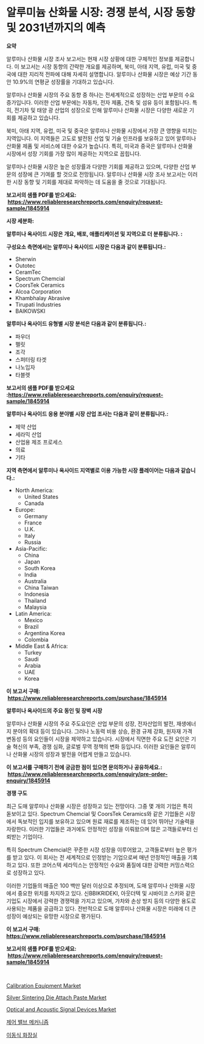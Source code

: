 <p><h1>알루미늄 산화물 시장: 경쟁 분석, 시장 동향 및 2031년까지의 예측</h1></p><p><strong>요약</strong></p>
<p><p>알루미나 산화물 시장 조사 보고서는 현재 시장 상황에 대한 구체적인 정보를 제공합니다. 이 보고서는 시장 동향의 간략한 개요를 제공하며, 북미, 아태 지역, 유럽, 미국 및 중국에 대한 지리적 전파에 대해 자세히 설명합니다. 알루미나 산화물 시장은 예상 기간 동안 10.9%의 연평균 성장률을 기대하고 있습니다.</p><p>알루미나 산화물 시장의 주요 동향 중 하나는 전세계적으로 성장하는 산업 부문의 수요 증가입니다. 이러한 산업 부문에는 자동차, 전자 제품, 건축 및 섬유 등이 포함됩니다. 특히, 전기차 및 태양 광 산업의 성장으로 인해 알루미나 산화물 시장은 다양한 새로운 기회를 제공하고 있습니다.</p><p>북미, 아태 지역, 유럽, 미국 및 중국은 알루미나 산화물 시장에서 가장 큰 영향을 미치는 지역입니다. 이 지역들은 고도로 발전된 산업 및 기술 인프라를 보유하고 있어 알루미나 산화물 제품 및 서비스에 대한 수요가 높습니다. 특히, 미국과 중국은 알루미나 산화물 시장에서 성장 기회를 가장 많이 제공하는 지역으로 꼽힙니다.</p><p>알루미나 산화물 시장은 높은 성장률과 다양한 기회를 제공하고 있으며, 다양한 산업 부문의 성장에 큰 기여를 할 것으로 전망됩니다. 알루미나 산화물 시장 조사 보고서는 이러한 시장 동향 및 기회를 제대로 파악하는 데 도움을 줄 것으로 기대됩니다.</p></p>
<p><strong>보고서의 샘플 PDF를 받으세요: &nbsp;<a href="https://www.reliableresearchreports.com/enquiry/request-sample/1845914">https://www.reliableresearchreports.com/enquiry/request-sample/1845914</a></strong></p>
<p><strong>시장 세분화:</strong></p>
<p><strong> 알루미나 옥사이드 시장은 개요, 배포, 애플리케이션 및 지역으로 더 분류됩니다. :</strong></p>
<p><strong>구성요소 측면에서는 알루미나 옥사이드 시장은 다음과 같이 분류됩니다.:</strong></p>
<p><ul><li>Sherwin</li><li>Outotec</li><li>CeramTec</li><li>Spectrum Chemcial</li><li>CoorsTek Ceramics</li><li>Alcoa Corporation</li><li>Khambhalay Abrasive</li><li>Tirupati Industries</li><li>BAIKOWSKI</li></ul></p>
<p><strong> 알루미나 옥사이드 유형별 시장 분석은 다음과 같이 분류됩니다.:</strong></p>
<p><ul><li>파우더</li><li>펠릿</li><li>조각</li><li>스퍼터링 타겟</li><li>나노입자</li><li>타블렛</li></ul></p>
<p><strong>보고서의 샘플 PDF를 받으세요 :<a href="https://www.reliableresearchreports.com/enquiry/request-sample/1845914">https://www.reliableresearchreports.com/enquiry/request-sample/1845914</a></strong></p>
<p><strong> 알루미나 옥사이드 응용 분야별 시장 산업 조사는 다음과 같이 분류됩니다.:</strong></p>
<p><ul><li>제약 산업</li><li>세라믹 산업</li><li>산업용 제조 프로세스</li><li>의료</li><li>기타</li></ul></p>
<p><strong>지역 측면에서 알루미나 옥사이드 지역별로 이용 가능한 시장 플레이어는 다음과 같습니다.:</strong></p>
<p><ul>
    <li>
        North America:
        <ul>
            <li>United States</li>
            <li>Canada</li>
        </ul>
    </li>
    <li>
        Europe:
        <ul>
            <li>Germany</li>
            <li>France</li>
            <li>U.K.</li>
            <li>Italy</li>
            <li>Russia</li>
        </ul>
    </li>
    <li>
        Asia-Pacific:
        <ul>
            <li>China</li>
            <li>Japan</li>
            <li>South Korea</li>
            <li>India</li>
            <li>Australia</li>
            <li>China Taiwan</li>
            <li>Indonesia</li>
            <li>Thailand</li>
            <li>Malaysia</li>
        </ul>
    </li>
    <li>
        Latin America:
        <ul>
            <li>Mexico</li>
            <li>Brazil</li>
            <li>Argentina Korea</li>
            <li>Colombia</li>
        </ul>
    </li>
    <li>
        Middle East & Africa:
        <ul>
            <li>Turkey</li>
            <li>Saudi</li>
            <li>Arabia</li>
            <li>UAE</li>
            <li>Korea</li>
        </ul>
    </li>
    </ul></p>
<p><strong>이 보고서 구매: &nbsp;<a href="https://www.reliableresearchreports.com/purchase/1845914">https://www.reliableresearchreports.com/purchase/1845914</a></strong></p>
<p><strong>알루미나 옥사이드의 주요 동인 및 장벽 시장</strong></p>
<p><p>알루미나 산화물 시장의 주요 주도요인은 산업 부문의 성장, 전자산업의 발전, 재생에너지 분야의 확대 등이 있습니다. 그러나 노동력 비용 상승, 환경 규제 강화, 원자재 가격 변동성 등의 요인들이 시장을 제약하고 있습니다. 시장에서 직면한 주요 도전 요인은 기술 혁신의 부족, 경쟁 심화, 글로벌 무역 정책의 변화 등입니다. 이러한 요인들은 알루미나 산화물 시장의 성장과 발전을 어렵게 만들고 있습니다.</p></p>
<p><strong>이 보고서를 구매하기 전에 궁금한 점이 있으면 문의하거나 공유하세요.: &nbsp;<a href="https://www.reliableresearchreports.com/enquiry/pre-order-enquiry/1845914">https://www.reliableresearchreports.com/enquiry/pre-order-enquiry/1845914</a></strong></p>
<p><strong>경쟁 구도</strong></p>
<p><p>최근 도매 알루미나 산화물 시장은 성장하고 있는 전망이다. 그중 몇 개의 기업은 특히 돋보이고 있다. Spectrum Chemcial 및 CoorsTek Ceramics와 같은 기업들은 시장에서 독보적인 입지를 보유하고 있으며 원료 재료를 제조하는 데 있어 뛰어난 기술력을 자랑한다. 이러한 기업들은 과거에도 안정적인 성장을 이뤄왔으며 많은 고객들로부터 신뢰받는 기업이다.</p><p>특히 Spectrum Chemcial은 꾸준한 시장 성장을 이루어왔고, 고객들로부터 높은 평가를 받고 있다. 이 회사는 전 세계적으로 인정받는 기업으로써 매년 안정적인 매출을 기록하고 있다. 또한 코어스텍 세라믹스는 안정적인 수요와 품질에 대한 강력한 커밍스력으로 성장하고 있다.</p><p>이러한 기업들의 매출은 100 백만 달러 이상으로 추정되며, 도매 알루미나 산화물 시장에서 중요한 위치를 차지하고 있다. 신BBIKRIDEKI, 아웃더텍 및 시바이코 스키와 같은 기업도 시장에서 강력한 경쟁력을 가지고 있으며, 가차와 손상 방지 등의 다양한 용도로 사용되는 제품을 공급하고 있다. 전반적으로 도매 알루미나 산화물 시장은 미래에 더 큰 성장이 예상되는 유망한 시장으로 평가된다.</p></p>
<p><strong>이 보고서 구매: &nbsp; <a href="https://www.reliableresearchreports.com/purchase/1845914">https://www.reliableresearchreports.com/purchase/1845914</a></strong></p>
<p><strong>보고서의 샘플 PDF를 받으세요: &nbsp;<a href="https://www.reliableresearchreports.com/enquiry/request-sample/1845914">https://www.reliableresearchreports.com/enquiry/request-sample/1845914</a></strong><strong></strong></p>
<p>&nbsp;</p>
<p><p><a href="https://issuu.com/reportprime-2/docs/calibration-equipment-market-size-2030.pptx">Calibration Equipment Market</a></p><p><a href="https://sudsy-motorcycle-bbc.notion.site/Silver-Sintering-Die-Attach-Paste-Market-Size-Market-Trends-and-Growth-Outlook-forecasted-for-peri-72032dfb3ec2491488a011118d733ae3">Silver Sintering Die Attach Paste Market</a></p><p><a href="https://view.publitas.com/reportprime-1/optical-and-acoustic-signal-devices-market-provides-a-comprehensive-analysis-including-a-macro-overview-of-the-market-as-well-as-micro-details-such-as-market-size-and-competitive-landscape/">Optical and Acoustic Signal Devices Market</a></p><p><a href="https://github.com/vs019sa3m8x/Market-Research-Report-List-1/blob/main/5143336190723.md">제어 밸브 메커니즘</a></p><p><a href="https://github.com/lzrvbyqzftro57/Market-Research-Report-List-1/blob/main/2522135190722.md">이동식 화장실</a></p></p>
